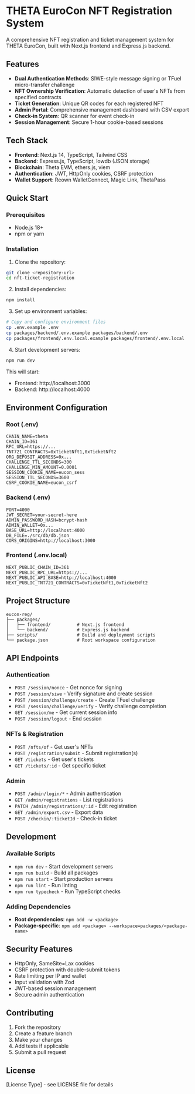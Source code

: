 # THETA EuroCon NFT Registration System

A comprehensive NFT registration and ticket management system for THETA EuroCon, built with Next.js frontend and Express.js backend.

## Features

- **Dual Authentication Methods**: SIWE-style message signing or TFuel micro-transfer challenge
- **NFT Ownership Verification**: Automatic detection of user's NFTs from specified contracts
- **Ticket Generation**: Unique QR codes for each registered NFT
- **Admin Portal**: Comprehensive management dashboard with CSV export
- **Check-in System**: QR scanner for event check-in
- **Session Management**: Secure 1-hour cookie-based sessions

## Tech Stack

- **Frontend**: Next.js 14, TypeScript, Tailwind CSS
- **Backend**: Express.js, TypeScript, lowdb (JSON storage)
- **Blockchain**: Theta EVM, ethers.js, viem
- **Authentication**: JWT, HttpOnly cookies, CSRF protection
- **Wallet Support**: Reown WalletConnect, Magic Link, ThetaPass

## Quick Start

### Prerequisites

- Node.js 18+
- npm or yarn

### Installation

1. Clone the repository:
```bash
git clone <repository-url>
cd nft-ticket-registration
```

2. Install dependencies:
```bash
npm install
```

3. Set up environment variables:
```bash
# Copy and configure environment files
cp .env.example .env
cp packages/backend/.env.example packages/backend/.env
cp packages/frontend/.env.local.example packages/frontend/.env.local
```

4. Start development servers:
```bash
npm run dev
```

This will start:
- Frontend: http://localhost:3000
- Backend: http://localhost:4000

## Environment Configuration

### Root (.env)
```
CHAIN_NAME=theta
CHAIN_ID=361
RPC_URL=https://...
TNT721_CONTRACTS=0xTicketNft1,0xTicketNft2
ORG_DEPOSIT_ADDRESS=0x...
CHALLENGE_TTL_SECONDS=300
CHALLENGE_MIN_AMOUNT=0.0001
SESSION_COOKIE_NAME=eucon_sess
SESSION_TTL_SECONDS=3600
CSRF_COOKIE_NAME=eucon_csrf
```

### Backend (.env)
```
PORT=4000
JWT_SECRET=your-secret-here
ADMIN_PASSWORD_HASH=bcrypt-hash
ADMIN_WALLET=0x...
BASE_URL=http://localhost:4000
DB_FILE=./src/db/db.json
CORS_ORIGINS=http://localhost:3000
```

### Frontend (.env.local)
```
NEXT_PUBLIC_CHAIN_ID=361
NEXT_PUBLIC_RPC_URL=https://...
NEXT_PUBLIC_API_BASE=http://localhost:4000
NEXT_PUBLIC_TNT721_CONTRACTS=0xTicketNft1,0xTicketNft2
```

## Project Structure

```
eucon-reg/
├── packages/
│   ├── frontend/          # Next.js frontend
│   └── backend/           # Express.js backend
├── scripts/               # Build and deployment scripts
└── package.json           # Root workspace configuration
```

## API Endpoints

### Authentication
- `POST /session/nonce` - Get nonce for signing
- `POST /session/siwe` - Verify signature and create session
- `POST /session/challenge/create` - Create TFuel challenge
- `POST /session/challenge/verify` - Verify challenge completion
- `GET /session/me` - Get current session info
- `POST /session/logout` - End session

### NFTs & Registration
- `POST /nfts/of` - Get user's NFTs
- `POST /registration/submit` - Submit registration(s)
- `GET /tickets` - Get user's tickets
- `GET /tickets/:id` - Get specific ticket

### Admin
- `POST /admin/login/*` - Admin authentication
- `GET /admin/registrations` - List registrations
- `PATCH /admin/registrations/:id` - Edit registration
- `GET /admin/export.csv` - Export data
- `POST /checkin/:ticketId` - Check-in ticket

## Development

### Available Scripts

- `npm run dev` - Start development servers
- `npm run build` - Build all packages
- `npm run start` - Start production servers
- `npm run lint` - Run linting
- `npm run typecheck` - Run TypeScript checks

### Adding Dependencies

- **Root dependencies**: `npm add -w <package>`
- **Package-specific**: `npm add <package> --workspace=packages/<package-name>`

## Security Features

- HttpOnly, SameSite=Lax cookies
- CSRF protection with double-submit tokens
- Rate limiting per IP and wallet
- Input validation with Zod
- JWT-based session management
- Secure admin authentication

## Contributing

1. Fork the repository
2. Create a feature branch
3. Make your changes
4. Add tests if applicable
5. Submit a pull request

## License

[License Type] - see LICENSE file for details
